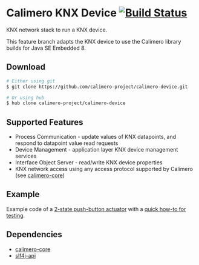 Calimero KNX Device [![Build Status](https://travis-ci.org/calimero-project/calimero-device.svg?branch=master)](https://travis-ci.org/calimero-project/calimero-device)
===================

KNX network stack to run a KNX device.

This feature branch adapts the KNX device to use the Calimero library builds for Java SE Embedded 8.

Download
--------

~~~ sh
# Either using git
$ git clone https://github.com/calimero-project/calimero-device.git

# Or using hub
$ hub clone calimero-project/calimero-device
~~~

Supported Features
--------

* Process Communication - update values of KNX datapoints, and respond to datapoint value read requests
* Device Management - application layer KNX device management services
* Interface Object Server - read/write KNX device properties
* KNX network access using any access protocol supported by Calimero (see [calimero-core](https://github.com/calimero-project/calimero))


Example
-------

Example code of a [2-state push-button actuator](https://github.com/calimero-project/introduction/blob/master/examples/java8/PushButtonActuator.java) with a [quick how-to for testing](https://github.com/calimero-project/introduction).

Dependencies
------------

* [calimero-core](https://github.com/calimero-project/calimero)
* [slf4j-api](http://www.slf4j.org/)
